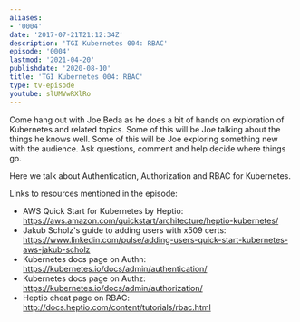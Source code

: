 ```yaml
---
aliases:
- '0004'
date: '2017-07-21T21:12:34Z'
description: 'TGI Kubernetes 004: RBAC'
episode: '0004'
lastmod: '2021-04-20'
publishdate: '2020-08-10'
title: 'TGI Kubernetes 004: RBAC'
type: tv-episode
youtube: slUMVwRXlRo
---
```


Come hang out with Joe Beda as he does a bit of hands on exploration of Kubernetes and related topics.  Some of this will be Joe talking about the things he knows well.  Some of this will be Joe exploring something new with the audience.  Ask questions, comment and help decide where things go.

Here we talk about Authentication, Authorization and RBAC for Kubernetes.

Links to resources mentioned in the episode:
* AWS Quick Start for Kubernetes by Heptio: https://aws.amazon.com/quickstart/architecture/heptio-kubernetes/
* Jakub Scholz&#39;s guide to adding users with x509 certs: https://www.linkedin.com/pulse/adding-users-quick-start-kubernetes-aws-jakub-scholz
* Kubernetes docs page on Authn: https://kubernetes.io/docs/admin/authentication/
* Kubernetes docs page on Authz: https://kubernetes.io/docs/admin/authorization/
* Heptio cheat page on RBAC: http://docs.heptio.com/content/tutorials/rbac.html